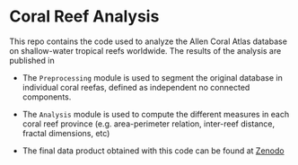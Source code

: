 # Coral Reef Analysis

This repo contains the code used to analyze the Allen Coral Atlas database on shallow-water tropical reefs worldwide. The results of the analysis are published in

- The `Preprocessing` module is used to segment the original database in individual coral reefas, defined as independent no connected components.

- The `Analysis` module is used to compute the different measures in each coral reef province (e.g. area-perimeter relation, inter-reef distance, fractal dimensions, etc)

- The final data product obtained with this code can be found at [Zenodo](https://zenodo.org/records/10025083)
